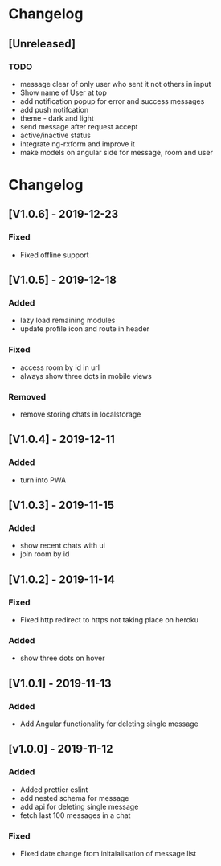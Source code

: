 # Changelog

## [Unreleased]

### TODO

- message clear of only user who sent it not others in input
- Show name of User at top
- add notification popup for error and success messages
- add push notifcation
- theme - dark and light
- send message after request accept
- active/inactive status
- integrate ng-rxform and improve it
- make models on angular side for message, room and user

# Changelog

## [V1.0.6] - 2019-12-23

### Fixed

- Fixed offline support

## [V1.0.5] - 2019-12-18

### Added

- lazy load remaining modules
- update profile icon and route in header

### Fixed

- access room by id in url
- always show three dots in mobile views

### Removed

- remove storing chats in localstorage

## [V1.0.4] - 2019-12-11

### Added

- turn into PWA

## [V1.0.3] - 2019-11-15

### Added

- show recent chats with ui
- join room by id

## [V1.0.2] - 2019-11-14

### Fixed

- Fixed http redirect to https not taking place on heroku

### Added

- show three dots on hover

## [V1.0.1] - 2019-11-13

### Added

- Add Angular functionality for deleting single message

## [v1.0.0] - 2019-11-12

### Added

- Added prettier eslint
- add nested schema for message
- add api for deleting single message
- fetch last 100 messages in a chat

### Fixed

- Fixed date change from initaialisation of message list
